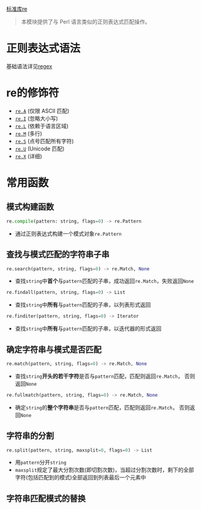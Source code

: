 [标准库re](https://docs.python.org/zh-cn/3/library/re.html#module-re)
> 本模块提供了与 Perl 语言类似的正则表达式匹配操作。


# 正则表达式语法

基础语法详见[regex](../../misc/regex)

# re的修饰符

- [`re.A`](https://docs.python.org/zh-cn/3/library/re.html#re.A "re.A") (仅限 ASCII 匹配)
- [`re.I`](https://docs.python.org/zh-cn/3/library/re.html#re.I "re.I") (忽略大小写)
- [`re.L`](https://docs.python.org/zh-cn/3/library/re.html#re.L "re.L") (依赖于语言区域)
- [`re.M`](https://docs.python.org/zh-cn/3/library/re.html#re.M "re.M") (多行)
- [`re.S`](https://docs.python.org/zh-cn/3/library/re.html#re.S "re.S") (点号匹配所有字符)
- [`re.U`](https://docs.python.org/zh-cn/3/library/re.html#re.U "re.U") (Unicode 匹配)
- [`re.X`](https://docs.python.org/zh-cn/3/library/re.html#re.X "re.X") (详细)

# 常用函数

## 模式构建函数
```python
re.compile(pattern: string, flags=0) -> re.Pattern
```
- 通过正则表达式构建一个模式对象`re.Pattern`

## 查找与模式匹配的字符串子串

```python
re.search(pattern, string, flags=0) -> re.Match, None
```
- 查找`string`中**首个**与`pattern`匹配的子串，成功返回`re.Match`，失败返回`None`

```python
re.findall(pattern, string, flags=0) -> List
```
- 查找`string`中**所有**与`pattern`匹配的子串，以列表形式返回

```python
re.finditer(pattern, string, flags=0) -> Iterator
```
- 查找`string`中**所有**与`pattern`匹配的子串，以迭代器的形式返回

## 确定字符串与模式是否匹配

```python
re.match(pattern, string, flags=0) -> re.Match, None
```
- 查找`string`**开头的若干字符**是否与`pattern`匹配，匹配则返回`re.Match`， 否则返回`None`

```python
re.fullmatch(pattern, string, flags=0) -> re.Match, None
```
- 确定`string`的**整个字符串**是否与`pattern`匹配，匹配则返回`re.Match`， 否则返回`None`

## 字符串的分割

```python
re.split(pattern, string, maxsplit=0, flags=0) -> List
```
- 用`pattern`分开`string`
- `maxsplit`规定了最大分割次数(即切割次数)，当超过分割次数时，剩下的全部字符(包括匹配到的模式)全部返回到列表最后一个元素中

## 字符串匹配模式的替换

